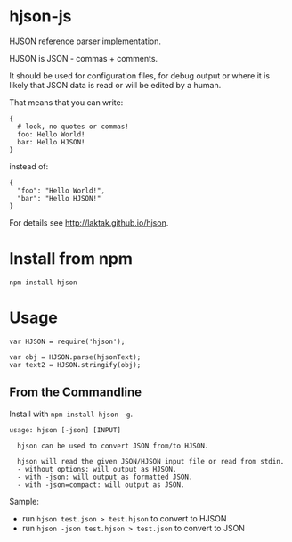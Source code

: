 # hjson-js

HJSON reference parser implementation.

HJSON is JSON - commas + comments.

It should be used for configuration files, for debug output or where it is likely that JSON data is read or will be edited by a human.

That means that you can write:
```
{
  # look, no quotes or commas!
  foo: Hello World!
  bar: Hello HJSON!
}
```

instead of:
```
{
  "foo": "Hello World!",
  "bar": "Hello HJSON!"
}
```

For details see http://laktak.github.io/hjson.


# Install from npm

```
npm install hjson
```

# Usage

```
var HJSON = require('hjson');

var obj = HJSON.parse(hjsonText);
var text2 = HJSON.stringify(obj);

```

## From the Commandline

Install with `npm install hjson -g`.

```
usage: hjson [-json] [INPUT]

  hjson can be used to convert JSON from/to HJSON.

  hjson will read the given JSON/HJSON input file or read from stdin.
  - without options: will output as HJSON.
  - with -json: will output as formatted JSON.
  - with -json=compact: will output as JSON.
```

Sample:
- run `hjson test.json > test.hjson` to convert to HJSON
- run `hjson -json test.hjson > test.json` to convert to JSON
